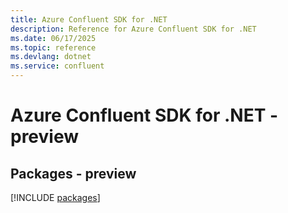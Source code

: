```yaml
---
title: Azure Confluent SDK for .NET
description: Reference for Azure Confluent SDK for .NET
ms.date: 06/17/2025
ms.topic: reference
ms.devlang: dotnet
ms.service: confluent
---
```

# Azure Confluent SDK for .NET - preview
## Packages - preview
[!INCLUDE [packages](confluent-index.md)]